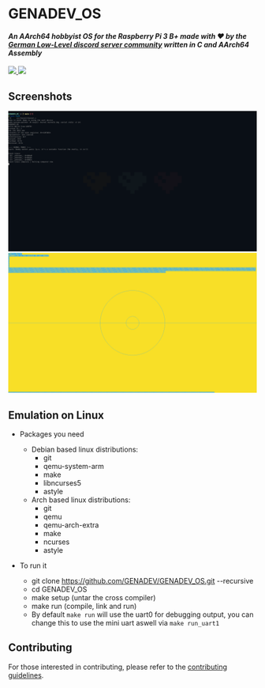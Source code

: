 # GENADEV_OS

#### _An AArch64 hobbyist OS for the Raspberry Pi 3 B+ made with ❤️ by the [German Low-Level discord server community](https://disboard.org/server/819953014953476126) written in C and AArch64 Assembly_

<a href="https://discord.gg/jPNNeZqMwR"> <img src="https://img.shields.io/discord/819953014953476126?label=discord"> <img src="https://img.shields.io/github/license/GENADEV/GENADEV_OS"> </a>

## Screenshots
<img src="https://github.com/GENADEV/GENADEV_OS/blob/main/screenshots/uart%20output.png"> </a>
<img src="https://github.com/GENADEV/GENADEV_OS/blob/main/screenshots/framebuffer.png"> </a>

## Emulation on Linux

- Packages you need
  - Debian based linux distributions:
    - git
    - qemu-system-arm
    - make
    - libncurses5
    - astyle
  - Arch based linux distributions:
    - git
    - qemu
    - qemu-arch-extra
    - make
    - ncurses
    - astyle

- To run it
  - git clone https://github.com/GENADEV/GENADEV_OS.git --recursive
  - cd GENADEV_OS
  - make setup (untar the cross compiler)
  - make run   (compile, link and run)
  - By default `make run` will use the uart0 for debugging output, you can change this to use the mini uart aswell via `make run_uart1`

## Contributing

For those interested in contributing, please refer to the [contributing guidelines](https://github.com/GENADEV/GENADEV_OS/blob/main/CONTRIBUTING.md).
